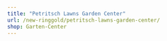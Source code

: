 ```yaml
---
title: "Petritsch Lawns Garden Center"
url: /new-ringgold/petritsch-lawns-garden-center/
shop: Garten-Center
---
```

